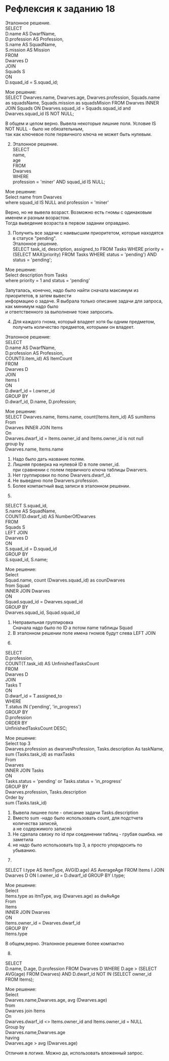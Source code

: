 # Рефлексия к заданию 18
Эталонное решение.  
 SELECT  
       D.name AS DwarfName,  
       D.profession AS Profession,  
       S.name AS SquadName,  
       S.mission AS Mission  
   FROM   
       Dwarves D  
   JOIN    
       Squads S    
   ON  
       D.squad_id = S.squad_id;   
  
Мое решение:      
SELECT Dwarves.name, Dwarves.age, Dwarves.profession, 
       Squads.name as squadsName, Squads.mission as squadsMision
FROM Dwarves INNER JOIN Squads
ON  Dwarves.squad_id = Squads.squad_id and Dwarves.squad_id IS NOT NULL;

В общем и целом верно. Вывела некоторые лишние поля. Условие IS NOT NULL - было не обязательным,   
так как ключевое поле первичного ключа не может быть нулевым.  
  
 2.  
    Эталонное решение.  
 SELECT  
       name,  
       age  
   FROM   
       Dwarves  
   WHERE   
       profession = 'miner' AND squad_id IS NULL;  

Мое решение:   
Select name from Dwarves  
where squad_id IS NULL and profession = 'miner'  

 Верно,  но не вывела возраст. Возможно есть гномы с одинаковым именем и разным возрастом.  
 Тогда выведение возраста в первом задании оправдано.
   
3.  Получить все задачи с наивысшим приоритетом, которые находятся в статусе "pending".  
Эталонное решение.   
 SELECT 
       task_id,
       description,
       assigned_to
   FROM 
       Tasks
   WHERE 
       priority = (SELECT MAX(priority) FROM Tasks WHERE status = 'pending') 
       AND status = 'pending';


Мое решение:    
Select description from Tasks   
where priority = 1 and status = 'pending'  
  
Запуталась, конечно, надо было найти сначала максимум из приоритетов, в затем вывести   
информацию о задаче. Я выбрала только описание задачи для запроса, как минимум надо было   
и ответственного за выполнение тоже запросить.  
  


4. Для каждого гнома, который владеет хотя бы одним предметом, получить количество предметов, которыми он владеет.
      
Эталонное решение:  
SELECT   
       D.name AS DwarfName,  
       D.profession AS Profession,  
       COUNT(I.item_id) AS ItemCount  
   FROM   
       Dwarves D  
   JOIN   
       Items I  
   ON   
       D.dwarf_id = I.owner_id  
   GROUP BY   
       D.dwarf_id, D.name, D.profession;  
  
Мое решение:  
SELECT Dwarves.name, Items.name, count(Items.item_id) AS sumItems
From   
Dwarves INNER JOIN Items   
On  
     Dwarves.dwarf_id = Items.owner_id and Items.owner_id is not null  
group by   
  Dwarves.name, Items.name

1) Надо было дать название полям.  
2) Лишняя проверка на нулевой ID в поле owner_id.   
   при сравнении с полем первичного ключа таблицы Dwarvers.   
3) Нет группировки по полю Dwarvers.dwarf_id.  
4) Не выведено поле Dwarvers.profession. 
5) Более компактный выд записи в эталонном решении.  


5.  
SELECT 
       S.squad_id,  
       S.name AS SquadName,  
       COUNT(D.dwarf_id) AS NumberOfDwarves  
   FROM    
       Squads S   
   LEFT JOIN   
       Dwarves D   
   ON   
       S.squad_id = D.squad_id   
   GROUP BY   
       S.squad_id, S.name;   
  
Мое решение:     
Select   
  Squad.name, count (Dwarves.squad_id) as counDwarves   
from  Squad    
  INNER JOIN  Dwarves   
ON    
  Squad.squad_id = Dwarves.squad_id     
GROUP BY   
  Dwarves.squad_id, Squad.squad_id   
  
1) Неправильная группировка    
Сначала надо было по ID  а потом пame таблицы Squad   
2)  В эталонном решении поле имена гномов будут слева  LEFT JOIN   

6.  
 SELECT   
       D.profession,  
       COUNT(T.task_id) AS UnfinishedTasksCount  
   FROM   
       Dwarves D  
   JOIN  
       Tasks T  
   ON   
       D.dwarf_id = T.assigned_to  
   WHERE   
       T.status IN ('pending', 'in_progress')  
   GROUP BY  
       D.profession  
   ORDER BY  
       UnfinishedTasksCount DESC;  
  
 Мое решение:   
 Select top 3   
 Dwarves.profession as dwarvesProfession, Tasks.description As taskName, sum (Tasks.task_id) as maxTasks    
 From    
  Dwarves    
 INNER JOIN Tasks   
 ON  
 Tasks.status = 'pending' or Tasks.status = 'in_progress'  
 GROUP BY    
   Dwarves.profession, Tasks.description   
 Order by  
 sum (Tasks.task_id)   
  
1) Вывела лишнее поле - описание задачи Tasks.description  
2) Вместо sum -надо было использовать count, для подстчета количества записей,  
   а не содержимого записей  
3) Не сделала связку по id при соединении таблиц - грубая ошибка.
   не заметила
4) не надо было использовать top 3, а просто упорядосить по убыванию.

7.  
SELECT 
       I.type AS ItemType,
       AVG(D.age) AS AverageAge
   FROM 
       Items I
   JOIN 
       Dwarves D
   ON 
       I.owner_id = D.dwarf_id
   GROUP BY 
       I.type;


Мое решение:  
 Select   
   Items.type as itmType, avg (Dwarves.age) as dwAvAge  
 From   
   Items   
 INNER JOIN Dwarves  
 ON   
   Items.owner_id = Dwarves.dwarf_id   
 GROUP BY    
   Items.type   

 В общем,верно. Эталонное решение более компактно 
 
8.   
 SELECT   
       D.name,
       D.age,
       D.profession
   FROM 
       Dwarves D
   WHERE 
       D.age > (SELECT AVG(age) FROM Dwarves)
       AND D.dwarf_id NOT IN (SELECT owner_id FROM Items);
 
 Мoе решение:   
 Select  
   Dwarves.name,Dwarves.age, avg (Dwarves.age)  
 from  
  Dwarves join Items  
 On   
   Dwarves.dwarf_id <> Items.owner_id and Items.owner_id = NULL  
 Group by   
   Dwarves.name,Dwarves.age  
 having   
   Dwarves.age > avg (Dwarves.age)   

 
Отличия в логике.
Можно да, использовать вложенный запрос. 


